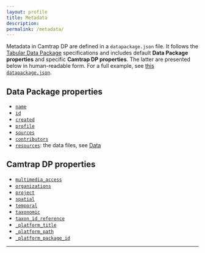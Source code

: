 ```yaml
---
layout: profile
title: Metadata
description: 
permalink: /metadata/
---
```


Metadata in Camtrap DP are defined in a `datapackage.json` file. It follows the [Tabular Data Package](https://specs.frictionlessdata.io/tabular-data-package/#specification) specifications and includes default **Data Package properties** and specific **Camtrap DP properties**. The latter are presented below in human-readable form. For a full example, see [this `datapackage.json`](https://raw.githubusercontent.com/tdwg/dwc-for-biologging/403f57db105982dc05b70f3cf66fd2b5591798db/derived/camtrap-dp/data/raw/datapackage.json).

## Data Package properties

- [`name`](https://specs.frictionlessdata.io/data-package/#name)
- [`id`](https://specs.frictionlessdata.io/data-package/#id)
- [`created`](https://specs.frictionlessdata.io/data-package/#created)
- [`profile`](https://specs.frictionlessdata.io/data-package/#profile)
- [`sources`](https://specs.frictionlessdata.io/data-package/#sources)
- [`contributors`](https://specs.frictionlessdata.io/data-package/#contributors)
- [`resources`](https://specs.frictionlessdata.io/data-package/#required-properties): the data files, see [Data](../data/)

## Camtrap DP properties

- [`multimedia_access`](#multimedia_access)
- [`organizations`](#organizations)
- [`project`](#project)
- [`spatial`](#spatial)
- [`temporal`](#temporal)
- [`taxonomic`](#taxonomic)
- [`taxon_id_reference`](#taxon_id_reference)
- [`_platform_title`](#_platform_title)
- [`_platform_path`](#_platform_path)
- [`_platform_package_id`](#_platform_package_id)

---
